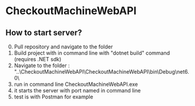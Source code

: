# CheckoutMachineWebAPI


## How to start server?

0. Pull repository and navigate to the folder
1. Build project with in command line with "dotnet build" command (requires .NET sdk)
2. Navigate to the folder : "..\CheckoutMachineWebAPI\CheckoutMachineWebAPI\bin\Debug\net6.0\
3. run in command line CheckoutMachineWebAPI.exe
4. it starts the server with port named in command line
5. test is with Postman for example
